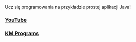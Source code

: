 Ucz się programowania na przykładzie prostej aplikacji Java!

### [YouTube](https://youtu.be/QEXXZgvH3_8)
### [KM Programs](https://km-programs.pl/)